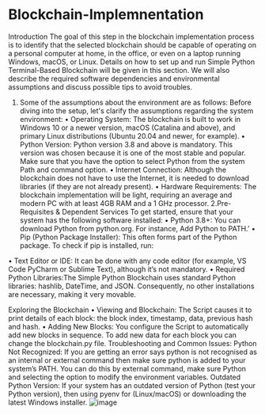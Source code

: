 # Blockchain-Implemnentation
Introduction
The goal of this step in the blockchain implementation process is to identify that the selected blockchain should be capable of operating on a personal computer at home, in the office, or even on a laptop running Windows, macOS, or Linux. Details on how to set up and run Simple Python Terminal-Based Blockchain will be given in this section. We will also describe the required software dependencies and environmental assumptions and discuss possible tips to avoid troubles.
1. Some of the assumptions about the environment are as follows:
Before diving into the setup, let's clarify the assumptions regarding the system environment:
•	Operating System: The blockchain is built to work in Windows 10 or a newer version, macOS (Catalina and above), and primary Linux distributions (Ubuntu 20.04 and newer, for example).
•	Python Version: Python version 3.8 and above is mandatory. This version was chosen because it is one of the most stable and popular. Make sure that you have the option to select Python from the system Path and command option.
•	Internet Connection: Although the blockchain does not have to use the Internet, it is needed to download libraries (if they are not already present).
•	Hardware Requirements: The blockchain implementation will be light, requiring an average and modern PC with at least 4GB RAM and a 1 GHz processor.
2.Pre-Requisites & Dependent Services
To get started, ensure that your system has the following software installed:
•	Python 3.8+: You can download Python from python.org. For instance, Add Python to PATH.’
•	Pip (Python Package Installer): This often forms part of the Python package. To check if pip is installed, run:
 
•	Text Editor or IDE: It can be done with any code editor (for example, VS Code PyCharm or Sublime Text), although it’s not mandatory.
•	Required Python Libraries:The Simple Python Blockchain uses standard Python libraries: hashlib, DateTime, and JSON. Consequently, no other installations are necessary, making it very movable.


Exploring the Blockchain
•	Viewing and Blockchain: The Script causes it to print details of each block: the block index, timestamp, data, previous hash and hash.
•	Adding New Blocks: You configure the Script to automatically add new blocks in sequence. To add new data for each block you can change the blockchain.py file.
Troubleshooting and Common Issues: 
Python Not Recognized: If you are getting an error says python is not recognised as an internal or external command then make sure python is added to your system’s PATH. You can do this by external command, make sure Python and selecting the option to modify the environment variables.
Outdated Python Version: If your system has an outdated version of Python (test your Python version), then using pyenv for (Linux/macOS) or downloading the latest Windows installer.
![image](https://github.com/user-attachments/assets/0a11648f-54f2-4331-a85a-db151c6f036a)


